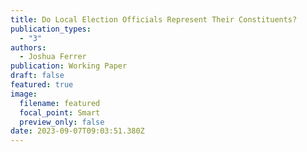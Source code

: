```yaml
---
title: Do Local Election Officials Represent Their Constituents?
publication_types:
  - "3"
authors:
  - Joshua Ferrer
publication: Working Paper
draft: false
featured: true
image:
  filename: featured
  focal_point: Smart
  preview_only: false
date: 2023-09-07T09:03:51.380Z
---
```

